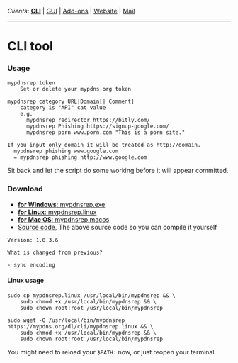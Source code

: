 _Clients_:    [**CLI**](client_cli.md) | [GUI](client_gui.md) | [Add-ons](client_addon.md) | [Website](client_web.md) | [Mail](client_mail.md)

----

# CLI tool

### Usage

```shell
mypdnsrep token
    Set or delete your mypdns.org token

mypdnsrep category URL|Domain[| Comment]
    category is "API" cat value
    e.g.
      mypdnsrep redirector https://bitly.com/
      mypdnsrep Phishing https://signup-google.com/
      mypdnsrep porn www.porn.com "This is a porn site."

If you input only domain it will be treated as http://domain.
  mypdnsrep phishing www.google.com
  = mypdnsrep phishing http://www.google.com
```

Sit back and let the script do some working before it will appear
committed.


### Download

  - [**for Windows**: mypdnsrep.exe](https://mypdns.org/dl/cli/mypdnsrep.exe)
  - [**for Linux**: mypdnsrep.linux](https://mypdns.org/dl/cli/mypdnsrep.linux)
  - [**for Mac OS**: mypdnsrep.macos](https://mypdns.org/dl/cli/mypdnsrep.app)
  - [Source code](https://mypdns.org/dl/cli/source.js), The above source code so you can compile it yourself

```
Version: 1.0.3.6

What is changed from previous?

- sync encoding
```

#### Linux usage

```shell
sudo cp mypdnsrep.linux /usr/local/bin/mypdnsrep && \
    sudo chmod +x /usr/local/bin/mypdnsrep && \
    sudo chown root:root /usr/local/bin/mypdnsrep
```

```terminal
sudo wget -O /usr/local/bin/mypdnsrep https://mypdns.org/dl/cli/mypdnsrep.linux && \
    sudo chmod +x /usr/local/bin/mypdnsrep && \
    sudo chown root:root /usr/local/bin/mypdnsrep
```

You might need to reload your `$PATH:` now, or just reopen your terminal.
